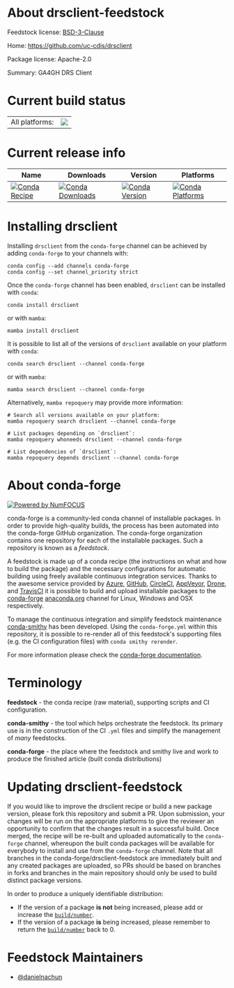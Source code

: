 About drsclient-feedstock
=========================

Feedstock license: [BSD-3-Clause](https://github.com/conda-forge/drsclient-feedstock/blob/main/LICENSE.txt)

Home: https://github.com/uc-cdis/drsclient

Package license: Apache-2.0

Summary: GA4GH DRS Client

Current build status
====================


<table><tr><td>All platforms:</td>
    <td>
      <a href="https://dev.azure.com/conda-forge/feedstock-builds/_build/latest?definitionId=25226&branchName=main">
        <img src="https://dev.azure.com/conda-forge/feedstock-builds/_apis/build/status/drsclient-feedstock?branchName=main">
      </a>
    </td>
  </tr>
</table>

Current release info
====================

| Name | Downloads | Version | Platforms |
| --- | --- | --- | --- |
| [![Conda Recipe](https://img.shields.io/badge/recipe-drsclient-green.svg)](https://anaconda.org/conda-forge/drsclient) | [![Conda Downloads](https://img.shields.io/conda/dn/conda-forge/drsclient.svg)](https://anaconda.org/conda-forge/drsclient) | [![Conda Version](https://img.shields.io/conda/vn/conda-forge/drsclient.svg)](https://anaconda.org/conda-forge/drsclient) | [![Conda Platforms](https://img.shields.io/conda/pn/conda-forge/drsclient.svg)](https://anaconda.org/conda-forge/drsclient) |

Installing drsclient
====================

Installing `drsclient` from the `conda-forge` channel can be achieved by adding `conda-forge` to your channels with:

```
conda config --add channels conda-forge
conda config --set channel_priority strict
```

Once the `conda-forge` channel has been enabled, `drsclient` can be installed with `conda`:

```
conda install drsclient
```

or with `mamba`:

```
mamba install drsclient
```

It is possible to list all of the versions of `drsclient` available on your platform with `conda`:

```
conda search drsclient --channel conda-forge
```

or with `mamba`:

```
mamba search drsclient --channel conda-forge
```

Alternatively, `mamba repoquery` may provide more information:

```
# Search all versions available on your platform:
mamba repoquery search drsclient --channel conda-forge

# List packages depending on `drsclient`:
mamba repoquery whoneeds drsclient --channel conda-forge

# List dependencies of `drsclient`:
mamba repoquery depends drsclient --channel conda-forge
```


About conda-forge
=================

[![Powered by
NumFOCUS](https://img.shields.io/badge/powered%20by-NumFOCUS-orange.svg?style=flat&colorA=E1523D&colorB=007D8A)](https://numfocus.org)

conda-forge is a community-led conda channel of installable packages.
In order to provide high-quality builds, the process has been automated into the
conda-forge GitHub organization. The conda-forge organization contains one repository
for each of the installable packages. Such a repository is known as a *feedstock*.

A feedstock is made up of a conda recipe (the instructions on what and how to build
the package) and the necessary configurations for automatic building using freely
available continuous integration services. Thanks to the awesome service provided by
[Azure](https://azure.microsoft.com/en-us/services/devops/), [GitHub](https://github.com/),
[CircleCI](https://circleci.com/), [AppVeyor](https://www.appveyor.com/),
[Drone](https://cloud.drone.io/welcome), and [TravisCI](https://travis-ci.com/)
it is possible to build and upload installable packages to the
[conda-forge](https://anaconda.org/conda-forge) [anaconda.org](https://anaconda.org/)
channel for Linux, Windows and OSX respectively.

To manage the continuous integration and simplify feedstock maintenance
[conda-smithy](https://github.com/conda-forge/conda-smithy) has been developed.
Using the ``conda-forge.yml`` within this repository, it is possible to re-render all of
this feedstock's supporting files (e.g. the CI configuration files) with ``conda smithy rerender``.

For more information please check the [conda-forge documentation](https://conda-forge.org/docs/).

Terminology
===========

**feedstock** - the conda recipe (raw material), supporting scripts and CI configuration.

**conda-smithy** - the tool which helps orchestrate the feedstock.
                   Its primary use is in the construction of the CI ``.yml`` files
                   and simplify the management of *many* feedstocks.

**conda-forge** - the place where the feedstock and smithy live and work to
                  produce the finished article (built conda distributions)


Updating drsclient-feedstock
============================

If you would like to improve the drsclient recipe or build a new
package version, please fork this repository and submit a PR. Upon submission,
your changes will be run on the appropriate platforms to give the reviewer an
opportunity to confirm that the changes result in a successful build. Once
merged, the recipe will be re-built and uploaded automatically to the
`conda-forge` channel, whereupon the built conda packages will be available for
everybody to install and use from the `conda-forge` channel.
Note that all branches in the conda-forge/drsclient-feedstock are
immediately built and any created packages are uploaded, so PRs should be based
on branches in forks and branches in the main repository should only be used to
build distinct package versions.

In order to produce a uniquely identifiable distribution:
 * If the version of a package **is not** being increased, please add or increase
   the [``build/number``](https://docs.conda.io/projects/conda-build/en/latest/resources/define-metadata.html#build-number-and-string).
 * If the version of a package **is** being increased, please remember to return
   the [``build/number``](https://docs.conda.io/projects/conda-build/en/latest/resources/define-metadata.html#build-number-and-string)
   back to 0.

Feedstock Maintainers
=====================

* [@danielnachun](https://github.com/danielnachun/)

